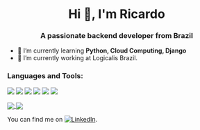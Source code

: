 <h1 align="center">Hi 👋, I'm Ricardo</h1>
<h3 align="center">A passionate backend developer from Brazil</h3>

- 🌱 I’m currently learning **Python, Cloud Computing, Django**
- 🔭 I’m currently working at Logicalis Brazil.


<h3 align="left">Languages and Tools:</h3>

![](https://img.shields.io/badge/OS-Linux-informational?style=flat&logo=linux&logoColor=white&color=blue)
![](https://img.shields.io/badge/Editor-VisualStudioCode-informational?style=flat&logo=intellij-idea&logoColor=white&color=blue)
![](https://img.shields.io/badge/Code-Python-informational?style=flat&logo=python&logoColor=white&color=blue)
![](https://img.shields.io/badge/Shell-Bash-informational?style=flat&logo=gnu-bash&logoColor=white&color=blue)
![](https://img.shields.io/badge/Tools-MySql-informational?style=flat&logo=mysql&logoColor=white&color=blue)
![](https://img.shields.io/badge/Tools-Postman-informational?style=flat&logo=postman&logoColor=white&color=blue)


<a href="https://github.com/RicardoGoncal">
  <img align="center" src="https://github-readme-stats.vercel.app/api?username=RicardoGoncal&show_icons=true&theme=dracula&hide=prs&count_private=true" />
</a>
<a href="https://github.com/RicardoGoncal">
  <img align="center" src="https://github-readme-stats.vercel.app/api/top-langs/?username=RicardoGoncal&layout=compact&theme=dracula" />
</a>
<br>

You can find me on [![LinkedIn][2.2]][1].

<!-- Icon -->
[2.2]: https://raw.githubusercontent.com/MartinHeinz/MartinHeinz/master/linkedin-3-16.png (LinkedIn)

<!-- Link to your social media accounts -->
[1]: https://www.linkedin.com/in/ricardo-gonçalves-427159155
 
